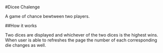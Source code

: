 #Dicee Chalenge

A game of chance bewtween two players.

##How it works

Two dices are displayed and whichever of the two dices is the highest wins. When user is able to refreshes the page the number of each corresponding die changes as well. 